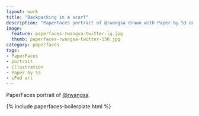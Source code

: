 ```yaml
---
layout: work
title: "Backpacking in a scarf"
description: "PaperFaces portrait of @rwangsa drawn with Paper by 53 on an iPad."
image: 
  feature: paperfaces-rwangsa-twitter-lg.jpg
  thumb: paperfaces-rwangsa-twitter-150.jpg
category: paperfaces
tags: 
- PaperFaces
- portrait
- illustration
- Paper by 53
- iPad art
---
```


PaperFaces portrait of [@rwangsa](http://twitter.com/rwangsa).

{% include paperfaces-boilerplate.html %}